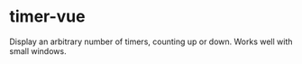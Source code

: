 # timer-vue

Display an arbitrary number of timers, counting up or down. Works well with small windows.
